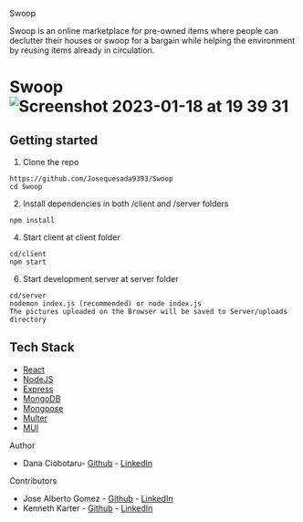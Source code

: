 
Swoop

Swoop is an online marketplace for pre-owned items where people can declutter their houses or swoop for a bargain while helping the environment by reusing items already in circulation.

# Swoop![Screenshot 2023-01-18 at 19 39 31](https://user-images.githubusercontent.com/89812036/213278664-2f9cd4cb-5313-4be3-b3dc-908a65afe26a.png)

## Getting started

1. Clone the repo
```
https://github.com/Josequesada9393/Swoop
cd Swoop
```

2. Install dependencies in both /client and /server folders
```
npm install
```
4. Start client at client folder

```
cd/client
npm start
```
6. Start development server at server folder
```
cd/server
nodemon index.js (recommended) or node index.js
The pictures uploaded on the Browser will be saved to Server/uploads directory

```

## Tech Stack
* [React](https://reactjs.org/)
* [NodeJS](https://nodejs.org/en/)
* [Express](https://expressjs.com/)
* [MongoDB](https://www.mongodb.com/)
* [Mongoose](https://mongoosejs.com/docs/)
* [Multer](https://github.com/expressjs/multer#readme)
* [MUI](https://mui.com/)


Author
* Dana Ciobotaru- [Github](https://github.com/danaciobo) - [LinkedIn](https://www.linkedin.com/in/dana-ciobotaru-3a8102161/)

Contributors
* Jose Alberto Gomez - [Github](https://github.com/Josequesada9393) - [LinkedIn](https://www.linkedin.com/in/jose-alberto-gomez/)
* Kenneth Karter - [Github](https://github.com/Kennyk22) - [LinkedIn](https://www.linkedin.com/in/kenneth-karter-253a89265/)

